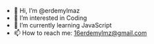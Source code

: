 - 👋 Hi, I’m @erdemylmaz
- 👀 I’m interested in Coding
- 🌱 I’m currently learning JavaScript
- 📫 How to reach me: 16erdemylmz@gmail.com

<!---
erdemylmaz/erdemylmaz is a ✨ special ✨ repository because its `README.md` (this file) appears on your GitHub profile.
You can click the Preview link to take a look at your changes.
--->
